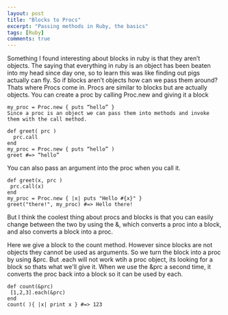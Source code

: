 ```yaml
---
layout: post
title: "Blocks to Procs"
excerpt: "Passing methods in Ruby, the basics"
tags: [Ruby]
comments: true
---
```



Something I found interesting about blocks in ruby is that they aren’t objects. The saying that everything in ruby is an object has been beaten into my head since day one, so to learn this was like finding out pigs actually can fly. So if blocks aren’t objects how can we pass them around? Thats where Procs come in. Procs are similar to blocks but are actually objects. You can create a proc by calling Proc.new and giving it a block

```
my_proc = Proc.new { puts “hello” } 
Since a proc is an object we can pass them into methods and invoke them with the call method.

def greet( prc )
  prc.call
end
my_proc = Proc.new { puts “hello” )
greet #=> “hello”
```

You can also pass an argument into the proc when you call it.

```
def greet(x, prc )
 prc.call(x)
end
my_proc = Proc.new { |x| puts "Hello #{x}" }
greet("there!", my_proc) #=> Hello there!
```

But I think the coolest thing about procs and blocks is that you can easily change between the two by using the &, which converts a proc into a block, and also converts a block into a proc.

Here we give a block to the count method.  However since blocks are not objects they cannot be used as arguments. So we turn the block into a proc by using &prc. But .each will not work wtih a proc object, its looking for a block so thats what we'll give it.  When we use the &prc a second time, it converts the proc back into a block so it can be used by each.

```
def count(&prc)
 [1,2,3].each(&prc)
end
count( ){ |x| print x } #=> 123
```